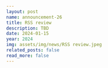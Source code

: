 ```yaml
---
layout: post
name: announcement-26
title: RSS review
description: TBD
date: 2024-01-15
year: 2024
img: assets/img/news/RSS review.jpeg
related_posts: false
read_more: false 
---
```

